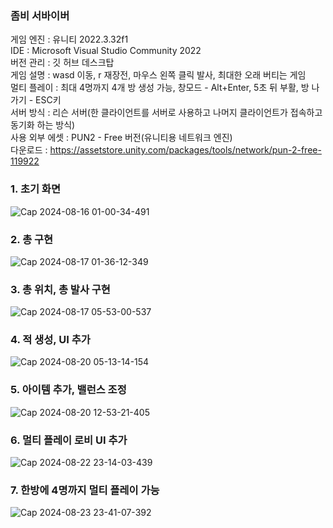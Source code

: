 ### 좀비 서바이버  
게임 엔진 : 유니티 2022.3.32f1  
IDE : Microsoft Visual Studio Community 2022  
버전 관리 : 깃 허브 데스크탑  
게임 설명 : wasd 이동, r 재장전, 마우스 왼쪽 클릭 발사, 최대한 오래 버티는 게임  
멀티 플레이 :  최대 4명까지 4개 방 생성 가능, 창모드 - Alt+Enter, 5초 뒤 부활, 방 나가기 - ESC키    
서버 방식 : 리슨 서버(한 클라이언트를 서버로 사용하고 나머지 클라이언트가 접속하고 동기화 하는 방식)  
사용 외부 에셋 : PUN2 - Free 버전(유니티용 네트워크 엔진)  
다운로드 : https://assetstore.unity.com/packages/tools/network/pun-2-free-119922 

### 1. 초기 화면
![Cap 2024-08-16 01-00-34-491](https://github.com/user-attachments/assets/2b9ef6b7-2f62-4146-b55d-dbe0cf2df605)

### 2. 총 구현
![Cap 2024-08-17 01-36-12-349](https://github.com/user-attachments/assets/afda2663-56a8-4992-893f-e8e5371556b7)

### 3. 총 위치, 총 발사 구현
![Cap 2024-08-17 05-53-00-537](https://github.com/user-attachments/assets/82f42125-43e7-4930-b18d-500675e8d943)

### 4. 적 생성, UI 추가
![Cap 2024-08-20 05-13-14-154](https://github.com/user-attachments/assets/96d9e82b-5c8e-4ec7-95b0-1fc6e5f81c4c)

### 5. 아이템 추가, 밸런스 조정
![Cap 2024-08-20 12-53-21-405](https://github.com/user-attachments/assets/1ff89b60-bda3-4004-8e81-4f78372ed717)

### 6. 멀티 플레이 로비 UI 추가
![Cap 2024-08-22 23-14-03-439](https://github.com/user-attachments/assets/86ba46a2-6cf8-4d91-ad29-1f51ac0e8362)

### 7. 한방에 4명까지 멀티 플레이 가능
![Cap 2024-08-23 23-41-07-392](https://github.com/user-attachments/assets/7df4ff42-387a-4d3c-be89-29f330490a1b)